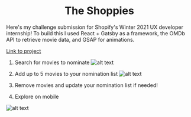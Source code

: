 <h1 align="center">
  The Shoppies
</h1>

Here's my challenge submission for Shopify's Winter 2021 UX developer internship! To build this I used React + Gatsby as a framework, the OMDb API to retrieve movie data, and GSAP for animations.

<a href="https://shoppies2021.netlify.app/"> Link to project </a>

1. Search for movies to nominate
![alt text](https://i.imgur.com/BJAt3AZ.png "Search for movies")

2. Add up to 5 movies to your nomination list
![alt text](https://i.imgur.com/rGNoebu.png "Nominate up to five movies")

3. Remove movies and update your nomination list if needed!

4. Explore on mobile

![alt text](https://i.imgur.com/10mgZUQ.png "Explore on mobile")
